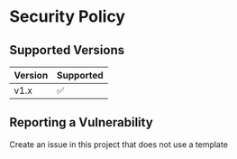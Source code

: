 # Security Policy

## Supported Versions

| Version | Supported          |
| ------- | ------------------ |
| v1.x   | :white_check_mark: |

## Reporting a Vulnerability

Create an issue in this project that does not use a template
